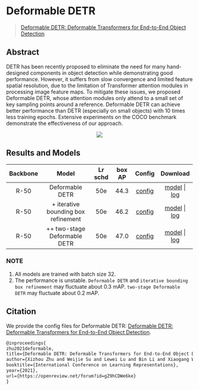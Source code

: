 # Deformable DETR

> [Deformable DETR: Deformable Transformers for End-to-End Object Detection](https://arxiv.org/abs/2010.04159)

<!-- [ALGORITHM] -->

## Abstract

DETR has been recently proposed to eliminate the need for many hand-designed components in object detection while demonstrating good performance. However, it suffers from slow convergence and limited feature spatial resolution, due to the limitation of Transformer attention modules in processing image feature maps. To mitigate these issues, we proposed Deformable DETR, whose attention modules only attend to a small set of key sampling points around a reference. Deformable DETR can achieve better performance than DETR (especially on small objects) with 10 times less training epochs. Extensive experiments on the COCO benchmark demonstrate the effectiveness of our approach.

<div align=center>
<img src="https://user-images.githubusercontent.com/40661020/143877617-ad9b24fd-77ce-46aa-9689-1a44b5594132.png"/>
</div>

## Results and Models

| Backbone |                Model                | Lr schd | box AP |                              Config                               |                                                                                                                                                                                                       Download                                                                                                                                                                                                       |
| :------: | :---------------------------------: | :-----: | :----: | :---------------------------------------------------------------: | :------------------------------------------------------------------------------------------------------------------------------------------------------------------------------------------------------------------------------------------------------------------------------------------------------------------------------------------------------------------------------------------------------------------: |
|   R-50   |           Deformable DETR           |   50e   |  44.3  |         [config](./deformable-detr_r50_16xb2-50e_coco.py)         |                                 [model](https://download.openmmlab.com/mmdetection/v3.0/deformable_detr/deformable-detr_r50_16xb2-50e_coco/deformable-detr_r50_16xb2-50e_coco_20221029_210934-6bc7d21b.pth) \| [log](https://download.openmmlab.com/mmdetection/v3.0/deformable_detr/deformable-detr_r50_16xb2-50e_coco/deformable-detr_r50_16xb2-50e_coco_20221029_210934.log.json)                                 |
|   R-50   | + iterative bounding box refinement |   50e   |  46.2  |     [config](./deformable-detr_refine_r50_16xb2-50e_coco.py)      |                   [model](https://download.openmmlab.com/mmdetection/v3.0/deformable_detr/deformable-detr_refine_r50_16xb2-50e_coco/deformable-detr_refine_r50_16xb2-50e_coco_20221022_225303-844e0f93.pth) \| [log](https://download.openmmlab.com/mmdetection/v3.0/deformable_detr/deformable-detr_refine_r50_16xb2-50e_coco/deformable-detr_refine_r50_16xb2-50e_coco_20221022_225303.log.json)                   |
|   R-50   |    ++ two-stage Deformable DETR     |   50e   |  47.0  | [config](./deformable-detr_refine_twostage_r50_16xb2-50e_coco.py) | [model](https://download.openmmlab.com/mmdetection/v3.0/deformable_detr/deformable-detr_refine_twostage_r50_16xb2-50e_coco/deformable-detr_refine_twostage_r50_16xb2-50e_coco_20221021_184714-acc8a5ff.pth) \| [log](https://download.openmmlab.com/mmdetection/v3.0/deformable_detr/deformable-detr_refine_twostage_r50_16xb2-50e_coco/deformable-detr_refine_twostage_r50_16xb2-50e_coco_20221021_184714.log.json) |

### NOTE

1. All models are trained with batch size 32.
2. The performance is unstable. `Deformable DETR` and `iterative bounding box refinement` may fluctuate about 0.3 mAP. `two-stage Deformable DETR` may fluctuate about 0.2 mAP.

## Citation

We provide the config files for Deformable DETR: [Deformable DETR: Deformable Transformers for End-to-End Object Detection](https://arxiv.org/abs/2010.04159).

```latex
@inproceedings{
zhu2021deformable,
title={Deformable DETR: Deformable Transformers for End-to-End Object Detection},
author={Xizhou Zhu and Weijie Su and Lewei Lu and Bin Li and Xiaogang Wang and Jifeng Dai},
booktitle={International Conference on Learning Representations},
year={2021},
url={https://openreview.net/forum?id=gZ9hCDWe6ke}
}
```
